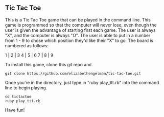 Tic Tac Toe
-----------

This is a Tic Tac Toe game that can be played in the command line. This game is programmed so that the computer will never lose, even though the user is given the advantage of starting first each game. The user is always "X", and the computer is always "O". The user is able to put in a number from 1 - 9 to chose which position they'd like their "X" to go. The board is numbered as follows:


1 | 2 | 3
4 | 5 | 6
7 | 8 | 9

To install this game, clone this git repo and.

```
git clone https://github.com/elizabethengelman/tic-tac-toe.git
```


Once you're in the directory, just type in "ruby play_ttt.rb" into the command line to begin playing. 

```
cd tictactoe
ruby play_ttt.rb

```
Have fun!
